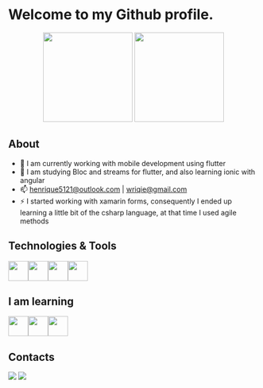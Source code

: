 # Welcome to my Github profile.
<div align="center">
  <a href="https://github.com/wRiqie"></a>
  <img height="180em" src="https://github-readme-stats.vercel.app/api?username=wRiqie&show_icons=true&theme=tokyonight&include_all_commits=true&count_private=true"/>
  <img height="180em" src="https://github-readme-stats.vercel.app/api/top-langs/?username=wRiqie&layout=compact&langs_count=7&theme=tokyonight"/>
</div>

## About
- 🔭 I am currently working with mobile development using flutter
- 🌱 I am studying Bloc and streams for flutter, and also learning ionic with angular
- 📫 henrique5121@outlook.com | wriqie@gmail.com
- ⚡ I started working with xamarin forms, consequently I ended up learning a little bit of the csharp language, at that time I used agile methods

## Technologies & Tools
<img src="https://cdn.jsdelivr.net/gh/devicons/devicon/icons/flutter/flutter-original.svg" width="40" height="40"/><img src="https://cdn.jsdelivr.net/gh/devicons/devicon/icons/csharp/csharp-original.svg" width="40" height="40"/><img src="https://cdn.jsdelivr.net/gh/devicons/devicon/icons/xamarin/xamarin-original.svg" width="40" height="40"/><img src="https://cdn.jsdelivr.net/gh/devicons/devicon/icons/sqlite/sqlite-original.svg" width="40" height="40"/>

## I am learning
<img src="https://cdn.jsdelivr.net/gh/devicons/devicon/icons/ionic/ionic-original.svg" width="40" height="40"/><img src="https://cdn.jsdelivr.net/gh/devicons/devicon/icons/typescript/typescript-original.svg" width="40" height="40"/><img src="https://cdn.jsdelivr.net/gh/devicons/devicon/icons/angularjs/angularjs-original.svg" width="40" height="40"/>

## Contacts
<div>
<a href = "mailto:wriqie@gmail.com"><img src="https://img.shields.io/badge/Gmail-D14836?style=for-the-badge&logo=gmail&logoColor=white" target="_blank"></a>
<a href="https://www.linkedin.com/in/wriqie" target="_blank"><img src="https://img.shields.io/badge/-LinkedIn-%230077B5?style=for-the-badge&logo=linkedin&logoColor=white" target="_blank"></a>   
</div>
